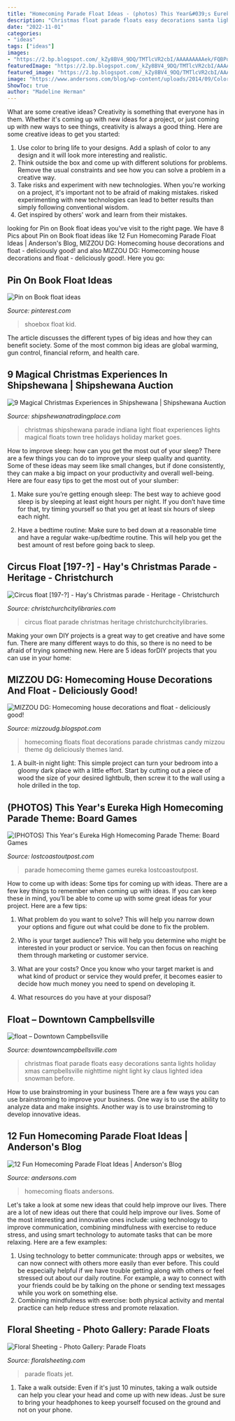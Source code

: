 ```yaml
---
title: "Homecoming Parade Float Ideas - (photos) This Year&#039;s Eureka High Homecoming Parade Theme: Board Games"
description: "Christmas float parade floats easy decorations santa lights holiday xmas campbellsville nighttime night light ky claus lighted idea snowman before"
date: "2022-11-01"
categories:
- "ideas"
tags: ["ideas"]
images:
- "https://2.bp.blogspot.com/_kZy8BV4_9DQ/TMTlcVR2cbI/AAAAAAAAAek/FQBPq5fT9T8/s1600/67520_1458579866762_1301340007_31182114_4876615_n.jpg"
featuredImage: "https://2.bp.blogspot.com/_kZy8BV4_9DQ/TMTlcVR2cbI/AAAAAAAAAek/FQBPq5fT9T8/s1600/67520_1458579866762_1301340007_31182114_4876615_n.jpg"
featured_image: "https://2.bp.blogspot.com/_kZy8BV4_9DQ/TMTlcVR2cbI/AAAAAAAAAek/FQBPq5fT9T8/s1600/67520_1458579866762_1301340007_31182114_4876615_n.jpg"
image: "https://www.andersons.com/blog/wp-content/uploads/2014/09/ColorThrones.jpg"
ShowToc: true
author: "Madeline Herman"
---
```



What are some creative ideas?
Creativity is something that everyone has in them. Whether it's coming up with new ideas for a project, or just coming up with new ways to see things, creativity is always a good thing. Here are some creative ideas to get you started: 
1) Use color to bring life to your designs. Add a splash of color to any design and it will look more interesting and realistic. 
2) Think outside the box and come up with different solutions for problems. Remove the usual constraints and see how you can solve a problem in a creative way. 
3) Take risks and experiment with new technologies. When you're working on a project, it's important not to be afraid of making mistakes. risked experimenting with new technologies can lead to better results than simply following conventional wisdom. 
4) Get inspired by others' work and learn from their mistakes.

	

		
looking for Pin on Book float ideas you've visit to the right page. We have 8 Pics about Pin on Book float ideas like 12 Fun Homecoming Parade Float Ideas | Anderson&#039;s Blog, MIZZOU DG: Homecoming house decorations and float - deliciously good! and also MIZZOU DG: Homecoming house decorations and float - deliciously good!. Here you go:
		
    
## Pin On Book Float Ideas

<img loading=lazy src="https://i.pinimg.com/736x/02/af/d9/02afd960e05362ad908c904fece3c3c9--christmas-shoebox-family-christmas.jpg" onerror="this.onerror=null;this.src='https://tse2.mm.bing.net/th?id=OIP.QXmXHRNW7E-Xy1OAZpQJ3QHaJ4&amp;pid=15.1';" alt="Pin on Book float ideas">

_Source: pinterest.com_

>shoebox float kid. 

	

The article discusses the different types of big ideas and how they can benefit society. Some of the most common big ideas are global warming, gun control, financial reform, and health care.

    
## 9 Magical Christmas Experiences In Shipshewana | Shipshewana Auction

<img loading=lazy src="https://shipshewanatradingplace.com/uploads/page/IMG_7335.jpg" onerror="this.onerror=null;this.src='https://tse4.mm.bing.net/th?id=OIP.7o0PZl6_z2zSim0gl95LEQHaF7&amp;pid=15.1';" alt="9 Magical Christmas Experiences in Shipshewana | Shipshewana Auction">

_Source: shipshewanatradingplace.com_

>christmas shipshewana parade indiana light float experiences lights magical floats town tree holidays holiday market goes. 

	

How to improve sleep: how can you get the most out of your sleep?
There are a few things you can do to improve your sleep quality and quantity. Some of these ideas may seem like small changes, but if done consistently, they can make a big impact on your productivity and overall well-being. Here are four easy tips to get the most out of your slumber: 
1. Make sure you’re getting enough sleep: The best way to achieve good sleep is by sleeping at least eight hours per night. If you don’t have time for that, try timing yourself so that you get at least six hours of sleep each night. 

2. Have a bedtime routine: Make sure to bed down at a reasonable time and have a regular wake-up/bedtime routine. This will help you get the best amount of rest before going back to sleep. 


    
## Circus Float [197-?] - Hay&#039;s Christmas Parade - Heritage - Christchurch

<img loading=lazy src="http://christchurchcitylibraries.com/Heritage/Photos/HaysParade/ARCH812-66.jpg" onerror="this.onerror=null;this.src='https://tse4.mm.bing.net/th?id=OIP.UjGqSNleHI-MtS1ebjAx5gHaE-&amp;pid=15.1';" alt="Circus float [197-?] - Hay&#039;s Christmas parade - Heritage - Christchurch">

_Source: christchurchcitylibraries.com_

>circus float parade christmas heritage christchurchcitylibraries. 

	

Making your own DIY projects is a great way to get creative and have some fun. There are many different ways to do this, so there is no need to be afraid of trying something new. Here are 5 ideas forDIY projects that you can use in your home: 

    
## MIZZOU DG: Homecoming House Decorations And Float - Deliciously Good!

<img loading=lazy src="https://2.bp.blogspot.com/_kZy8BV4_9DQ/TMTlcVR2cbI/AAAAAAAAAek/FQBPq5fT9T8/s1600/67520_1458579866762_1301340007_31182114_4876615_n.jpg" onerror="this.onerror=null;this.src='https://tse4.mm.bing.net/th?id=OIP.IMxxxf-RVz1mYUZNAe1H1AHaEp&amp;pid=15.1';" alt="MIZZOU DG: Homecoming house decorations and float - deliciously good!">

_Source: mizzoudg.blogspot.com_

>homecoming floats float decorations parade christmas candy mizzou theme dg deliciously themes land. 

	

1. A built-in night light: This simple project can turn your bedroom into a gloomy dark place with a little effort. Start by cutting out a piece of wood the size of your desired lightbulb, then screw it to the wall using a hole drilled in the top.

    
## (PHOTOS) This Year&#039;s Eureka High Homecoming Parade Theme: Board Games

<img loading=lazy src="https://lostcoastoutpost.com/media/uploads/post/14218/IMG_2664.jpg" onerror="this.onerror=null;this.src='https://tse1.mm.bing.net/th?id=OIP.R-fTprXgp0eqWhMKPA0hSQHaF9&amp;pid=15.1';" alt="(PHOTOS) This Year&#039;s Eureka High Homecoming Parade Theme: Board Games">

_Source: lostcoastoutpost.com_

>parade homecoming theme games eureka lostcoastoutpost. 

	

How to come up with ideas: Some tips for coming up with ideas.
There are a few key things to remember when coming up with ideas. If you can keep these in mind, you’ll be able to come up with some great ideas for your project. Here are a few tips:
1. What problem do you want to solve? This will help you narrow down your options and figure out what could be done to fix the problem.

2. Who is your target audience? This will help you determine who might be interested in your product or service. You can then focus on reaching them through marketing or customer service.

3. What are your costs? Once you know who your target market is and what kind of product or service they would prefer, it becomes easier to decide how much money you need to spend on developing it.

4. What resources do you have at your disposal?

    
## Float – Downtown Campbellsville

<img loading=lazy src="http://www.downtowncampbellsville.com/main/wp-content/uploads/2012/12/Christmas-parade-float.jpg" onerror="this.onerror=null;this.src='https://tse2.mm.bing.net/th?id=OIP.QFj9wWQCUcZ6PvpD_eRJIgHaE8&amp;pid=15.1';" alt="float – Downtown Campbellsville">

_Source: downtowncampbellsville.com_

>christmas float parade floats easy decorations santa lights holiday xmas campbellsville nighttime night light ky claus lighted idea snowman before. 

	

How to use brainstroming in your business
There are a few ways you can use brainstroming to improve your business. One way is to use the ability to analyze data and make insights. Another way is to use brainstroming to develop innovative ideas.

    
## 12 Fun Homecoming Parade Float Ideas | Anderson&#039;s Blog

<img loading=lazy src="https://www.andersons.com/blog/wp-content/uploads/2014/09/ColorThrones.jpg" onerror="this.onerror=null;this.src='https://tse2.mm.bing.net/th?id=OIP.v6kha5OMOu_MZFeeSV_zzAHaFt&amp;pid=15.1';" alt="12 Fun Homecoming Parade Float Ideas | Anderson&#039;s Blog">

_Source: andersons.com_

>homecoming floats andersons. 

	

Let's take a look at some new ideas that could help improve our lives.
There are a lot of new ideas out there that could help improve our lives. Some of the most interesting and innovative ones include: using technology to improve communication, combining mindfulness with exercise to reduce stress, and using smart technology to automate tasks that can be more relaxing. Here are a few examples: 
1. Using technology to better communicate: through apps or websites, we can now connect with others more easily than ever before. This could be especially helpful if we have trouble getting along with others or feel stressed out about our daily routine. For example, a way to connect with your friends could be by talking on the phone or sending text messages while you work on something else. 
2. Combining mindfulness with exercise: both physical activity and mental practice can help reduce stress and promote relaxation.

    
## Floral Sheeting - Photo Gallery: Parade Floats

<img loading=lazy src="http://www.floralsheeting.com/images/v2/photo_gallery/parade_floats/great_ideas/Jet_prop.jpg" onerror="this.onerror=null;this.src='https://tse2.mm.bing.net/th?id=OIP.O0hiVGkkNZSvLfxS70mOnAHaE_&amp;pid=15.1';" alt="Floral Sheeting - Photo Gallery: Parade Floats">

_Source: floralsheeting.com_

>parade floats jet. 

	

1. Take a walk outside: Even if it's just 10 minutes, taking a walk outside can help you clear your head and come up with new ideas. Just be sure to bring your headphones to keep yourself focused on the ground and not on your phone.


